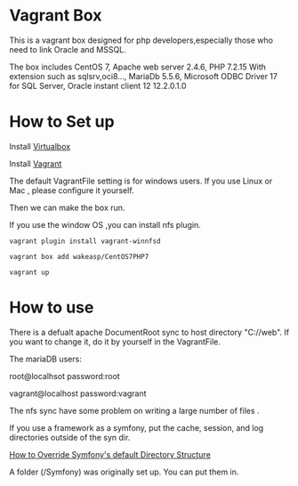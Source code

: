 
# Vagrant Box

This is a vagrant box designed for php developers,especially those who need to link Oracle and MSSQL.

The box includes CentOS 7, Apache web server 2.4.6, PHP 7.2.15 With extension such as sqlsrv,oci8..., MariaDb 5.5.6, Microsoft ODBC Driver 17 for SQL Server, Oracle instant client 12 12.2.0.1.0

# How to Set up

Install [Virtualbox](https://www.virtualbox.org/)

Install [Vagrant](https://www.vagrantup.com/)

The default VagrantFile setting is for windows users.
If you use Linux or Mac , please configure it yourself.

Then we can make the box run.

If you use the window OS ,you can install nfs plugin.

`vagrant plugin install vagrant-winnfsd`

`vagrant box add wakeasp/CentOS7PHP7`

`vagrant up` 

# How to use

There is a defualt apache DocumentRoot sync to host directory  "C://web". 
If you want to change it, do it by yourself in the VagrantFile.

The mariaDB users:

root@localhsot  password:root

vagrant@localhost password:vagrant

The nfs sync have some problem on writing a large number of files .

If you use a framework as a symfony, put the cache, session, and log directories outside of the syn dir.

[How to Override Symfony's default Directory Structure](https://symfony.com/doc/current/configuration/override_dir_structure.html#override-cache-dir)

A folder (/Symfony) was originally set up. You can put them in.